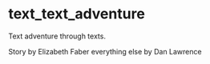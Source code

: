 # text_text_adventure
Text adventure through texts.

Story by Elizabeth Faber everything else by Dan Lawrence
